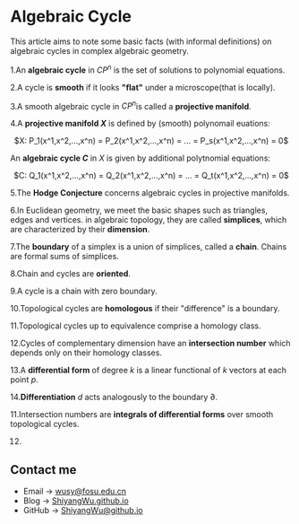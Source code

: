 # Algebraic Cycle

<script src="https://cdn.mathjax.org/mathjax/latest/MathJax.js?config=TeX-AMS-MML_HTMLorMML" type="text/javascript"></script> <script type="text/x-mathjax-config"> MathJax.Hub.Config({ tex2jax: { skipTags: ['script', 'noscript', 'style', 'textarea', 'pre'], inlineMath: [['$','$']] } }); </script>

This article aims to note some basic facts (with informal definitions) on algebraic cycles in complex algebraic geometry.

1.An **algebraic cycle** in $CP^n$ is the set of solutions to polynomial equations.

2.A cycle is **smooth** if it looks **"flat"** under a microscope(that is locally).

3.A smooth algebraic cycle in $CP^n$is called a **projective manifold**.

4.A **projective manifold $X$** is defined by (smooth) polynomail euations:

<center> $X: P_1(x^1,x^2,...,x^n) = P_2(x^1,x^2,...,x^n) = ... = P_s(x^1,x^2,...,x^n) = 0$ </center>

An **algebraic cycle $C$** in $X$ is given by additional polytnomial equations:

<center> $C: Q_1(x^1,x^2,...,x^n) = Q_2(x^1,x^2,...,x^n) = ... = Q_t(x^1,x^2,...,x^n) = 0$ </center>

5.The **Hodge Conjecture** concerns algebraic cycles in projective manifolds.

6.In Euclidean geometry, we meet the basic shapes such as triangles, edges and vertices. in algebraic topology, they are called **simplices**, which are characterized by their **dimension**.

7.The **boundary** of a simplex is a union of simplices, called a **chain**. Chains are formal sums of simplices.

8.Chain and cycles are **oriented**.

9.A cycle is a chain with zero boundary.

10.Topological cycles are **homologous** if their "difference" is a boundary.

11.Topological cycles up to equivalence comprise a homology class.

12.Cycles of complementary dimension have an **intersection number** which depends only on their homology classes.

13.A **differential form** of degree $k$ is a linear functional of $k$ vectors at each point $p$.

14.**Differentiation** $d$ acts analogously to the boundary $\partial$.

11.Intersection numbers are **integrals of differential forms** over smooth topological cycles.

12.

## Contact me

* Email -> <wusy@fosu.edu.cn>
* Blog -> [ShiyangWu.github.io](https://shiyangwu.github.io/)
* GitHub -> [ShiyangWu@github.io](https://github.com/ShiyangWu/ShiyangWu.github.io/blob/master/README.md)
